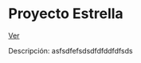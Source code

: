 Proyecto Estrella
==================


[Ver](https://UCC-LabCompu2.github.io/proyecto2018-estrella) 

Descripción: asfsdfefsdsdfdfddfdfsds


